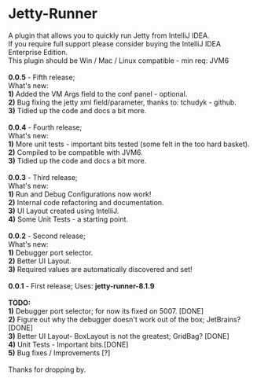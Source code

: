 Jetty-Runner
============

A plugin that allows you to quickly run Jetty from IntelliJ IDEA. <br>
If you require full support please consider buying the IntelliJ IDEA Enterprise Edition. <br>
This plugin should be Win / Mac / Linux compatible - min req: JVM6 <br>
<br>
<b>0.0.5</b> - Fifth release; <br>
What's new: <br>
<b>1)</b> Added the VM Args field to the conf panel - optional. <br>
<b>2)</b> Bug fixing the jetty xml field/parameter, thanks to: tchudyk - github. <br>
<b>3)</b> Tidied up the code and docs a bit more. <br>
<br>
<b>0.0.4</b> - Fourth release; <br>
What's new: <br>
<b>1)</b> More unit tests - important bits tested (some felt in the too hard basket). <br>
<b>2)</b> Compiled to be compatible with JVM6. <br>
<b>3)</b> Tidied up the code and docs a bit more. <br>
<br>
<b>0.0.3</b> - Third release; <br>
What's new: <br>
<b>1)</b> Run and Debug Configurations now work! <br>
<b>2)</b> Internal code refactoring and documentation. <br>
<b>3)</b> UI Layout created using IntelliJ. <br>
<b>4)</b> Some Unit Tests - a starting point. <br>
<br>
<b>0.0.2</b> - Second release; <br>
What's new:<br>
<b>1)</b> Debugger port selector. <br>
<b>2)</b> Better UI Layout. <br>
<b>3)</b> Required values are automatically discovered and set!<br>
<br>
<b>0.0.1</b> - First release; Uses: <b>jetty-runner-8.1.9</b> <br>
<br>
<b>TODO:</b> <br>
<b>1)</b> Debugger port selector; for now its fixed on 5007. [DONE]<br>
<b>2)</b> Figure out why the debugger doesn't work out of the box; JetBrains? [DONE]<br>
<b>3)</b> Better UI Layout- BoxLayout is not the greatest; GridBag? [DONE]<br>
<b>4)</b> Unit Tests - Important bits.[DONE]<br>
<b>5)</b> Bug fixes / Improvements [?]<br>
<br>
Thanks for dropping by.

